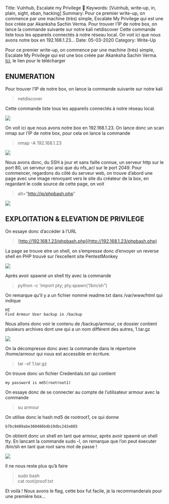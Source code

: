 Title: Vulnhub, Escalate my Privilege 📝
Keywords: [Vulnhub, write-up, in, plain, sight, eban, hacking]
Summary: Pour ce premier write-up, on commence par une machine (très) simple, Escalate My Privilege qui est une box créée par Akanksha Sachin Verma. Pour trouver l’IP de notre box, on lance la commande suivante sur notre kali netdiscover Cette commande liste tous les appareils connectés à notre réseau local. On voit ici que nous avons notre box en 192.168.1.23...
Date: 05-03-2020
Category: Write-Up

Pour ce premier write-up, on commence par une machine (très) simple, Escalate My Privilege qui est une box créée par Akanksha Sachin Verma. [Ici](https://www.vulnhub.com/entry/escalate-my-privileges-1,448/), le lien pour le télécharger

## ENUMERATION

Pour trouver l’IP de notre box, on lance la commande suivante sur notre kali

> netdiscover

Cette commande liste tous les appareils connectés à notre réseau local.

![](https://i.postimg.cc/rFpwfjTk/Capture-d-u2019-cran-de-2020-04-19-15-48-33-604x198.png)

On voit ici que nous avons notre box en 192.168.1.23\. On lance donc un scan nmap sur l’IP de notre box, pour cela on lance la commande

> nmap -A 192.168.1.23

![](https://i.postimg.cc/WbN9DFvz/Capture-d-u2019-cran-de-2020-04-19-15-56-46.png)

Nous avons donc, du SSH à jour et sans faille connue, un serveur http sur le port 80, un serveur rpc ansi que du nfs_acl sur le port 2049\. Pour commencer, regardons du côté du serveur web, on trouve d’abord une page avec une image renvoyant vers le site du créateur de la box, en regardant le code source de cette page, on voit

> alt=”[http://ip/phpbash.php](http://ip/phpbash.php)”

![](https://i.postimg.cc/Pr5BgFNS/Capture-d-u2019-cran-de-2020-04-19-16-05-33.png)

## EXPLOITATION & ELEVATION DE PRIVILEGE

On essaye donc d’accéder à l’URL

> [http://192.168.1.23/phpbash.php](http://192.168.1.23/phpbash.php)

La page se trouve etre un shell, on s’empresse donc d’envoyer un reverse shell en PHP trouvé sur l’excellent site PentestMonkey

![](https://i.postimg.cc/gjZ6jK2Q/Capture-d-u2019-cran-de-2020-04-19-16-23-21.png)

Après avoir spawné un shell tty avec la commande

> python -c ‘import pty; pty.spawn(“/bin/sh”)

On remarque qu’il y a un fichier nommé readme.txt dans /var/www/html qui indique

`HI`  
`Find Armour User backup in /backup`

Nous allons donc voir le contenu de /backup/armour, ce dossier contient plusieurs archives dont une qui a un nom différent des autres, 1.tar.gz

![](https://i.postimg.cc/VkVb861d/Capture-d-u2019-cran-de-2020-04-19-16-34-18.png)

On la décompresse donc avec la commande dans le répertoire /home/armour qui nous est accessible en écriture.

> tar -xf 1.tar.gz

On trouve donc un fichier Credentials.txt qui contient

`my password is md5(rootroot1)`

On essaye donc de se connecter au compte de l’utilisateur armour avec la commande

> su armour

On utilise donc le hash md5 de rootroot1, ce qui donne

`b7bc8489abe360486b4b19dbc242e885`

On obtient donc un shell en tant que armour, après avoir spawné un shell tty. En lancant la commande sudo -l, on remarque que l’on peut éxecuter /bin/sh en tant que root sans mot de passe !

![](https://i.postimg.cc/NFjgF6kY/Capture-d-u2019-cran-de-2020-04-19-16-55-51.png)

Il ne nous reste plus qu’à faire

> sudo bash  
> cat root/proof.txt

Et voilà ! Nous avons le flag, cette box fut facile, je la recommanderais pour une première box…
